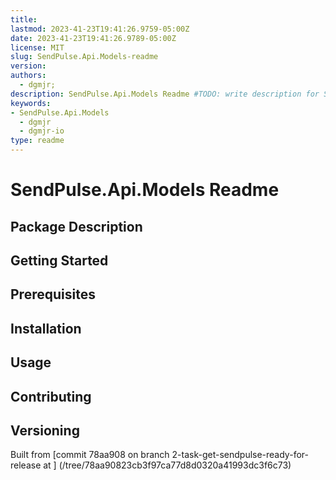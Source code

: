 ```yaml
---
title:
lastmod: 2023-41-23T19:41:26.9759-05:00Z
date: 2023-41-23T19:41:26.9789-05:00Z
license: MIT
slug: SendPulse.Api.Models-readme
version:
authors:
  - dgmjr;
description: SendPulse.Api.Models Readme #TODO: write description for SendPulse.Api.Models Readme
keywords:
- SendPulse.Api.Models
  - dgmjr
  - dgmjr-io
type: readme
---
```

# SendPulse.Api.Models Readme
<!-- TODO: Write the contents of the SendPulse.Api.Models Readme file -->
## Package Description
## Getting Started
## Prerequisites
## Installation
## Usage
## Contributing
## Versioning
Built from [commit 78aa908 on branch 2-task-get-sendpulse-ready-for-release at ]
(/tree/78aa90823cb3f97ca77d8d0320a41993dc3f6c73)
